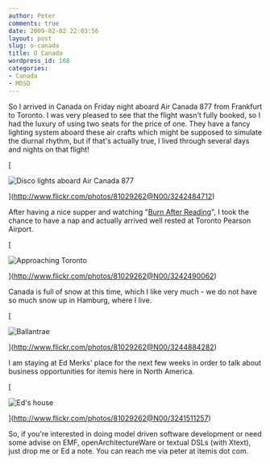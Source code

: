```yaml
---
author: Peter
comments: true
date: 2009-02-02 22:03:56
layout: post
slug: o-canada
title: O Canada
wordpress_id: 168
categories:
- Canada
- MDSD
---
```


So I arrived in Canada on Friday night aboard Air Canada 877 from Frankfurt to Toronto. I was very pleased to see that the flight wasn't fully booked, so I had the luxury of using two seats for the price of one. They have a fancy lighting system aboard these air crafts which might be supposed to simulate the diurnal rhythm, but if that's actually true, I lived through several days and nights on that flight!

[

![Disco lights aboard Air Canada 877](http://farm4.static.flickr.com/3372/3242484712_a9be61503c.jpg)

](http://www.flickr.com/photos/81029262@N00/3242484712)

After having a nice supper and watching "[Burn After Reading](http://en.wikipedia.org/wiki/Burn_After_Reading)", I took the chance to have a nap and actually arrived well rested at Toronto Pearson Airport.

[

![Approaching Toronto](http://farm4.static.flickr.com/3083/3242490062_f2ae80743c.jpg)

](http://www.flickr.com/photos/81029262@N00/3242490062)

Canada is full of snow at this time, which I like very much - we do not have so much snow up in Hamburg, where I live.

[

![Ballantrae](http://static.flickr.com/3390/3244884282_ffb97a69a3.jpg)

](http://www.flickr.com/photos/81029262@N00/3244884282)

I am staying at Ed Merks' place for the next few weeks in order to talk about business opportunities for itemis here in North America.

[

![Ed's house](http://farm4.static.flickr.com/3368/3241511257_4d846e81b0.jpg)

](http://www.flickr.com/photos/81029262@N00/3241511257)

So, if you're interested in doing model driven software development or need some advise on EMF, openArchitectureWare or textual DSLs (with Xtext), just drop me or Ed a note. You can reach me via peter at itemis dot com.
